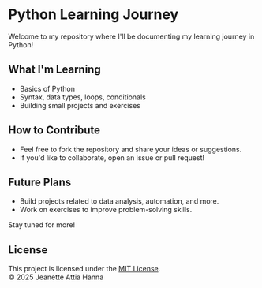 # Python Learning Journey

Welcome to my repository where I'll be documenting my learning journey in Python!

## What I'm Learning
- Basics of Python
- Syntax, data types, loops, conditionals
- Building small projects and exercises

## How to Contribute
- Feel free to fork the repository and share your ideas or suggestions.
- If you'd like to collaborate, open an issue or pull request!

## Future Plans
- Build projects related to data analysis, automation, and more.
- Work on exercises to improve problem-solving skills.

Stay tuned for more!

## License

This project is licensed under the [MIT License](LICENSE).  
© 2025 Jeanette Attia Hanna

